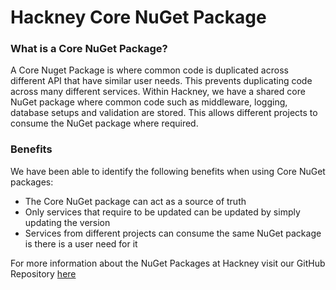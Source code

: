 # Hackney Core NuGet Package


### What is a Core NuGet Package?

A Core Nuget Package is where common code is duplicated across different API that have similar user needs. This prevents duplicating code across many different services. Within Hackney, we have a shared core NuGet package where common code such as middleware, logging, database setups and validation are stored. This allows different projects to consume the NuGet package where required.

### Benefits

We have been able to identify the following benefits when using Core NuGet packages:
- The Core NuGet package can act as a source of truth
- Only services that require to be updated can be updated by simply updating the version
- Services from different projects can consume the same NuGet package is there is a user need for it

For more information about the NuGet Packages at Hackney visit our GitHub Repository [here](https://github.com/LBHackney-IT/lbh-core)
